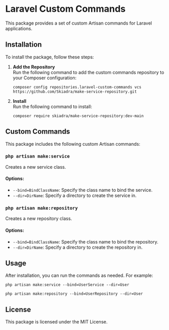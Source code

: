 # Laravel Custom Commands

This package provides a set of custom Artisan commands for Laravel applications.

## Installation

To install the package, follow these steps:

1. **Add the Repository**  
   Run the following command to add the custom commands repository to your Composer configuration:

   ```
   composer config repositories.laravel-custom-commands vcs https://github.com/Skiadra/make-service-repository.git
   ```

2. **Install**  
   Run the following command to install:

   ```
   composer require skiadra/make-service-repository:dev-main
   ```

## Custom Commands

This package includes the following custom Artisan commands:

### `php artisan make:service`

Creates a new service class.

#### Options:
- `--bind=BindClassName`: Specify the class name to bind the service.
- `--dir=DirName`: Specify a directory to create the service in.

### `php artisan make:repository`

Creates a new repository class.

#### Options:
- `--bind=BindClassName`: Specify the class name to bind the repository.
- `--dir=DirName`: Specify a directory to create the repository in.

## Usage

After installation, you can run the commands as needed. For example:

```
php artisan make:service --bind=UserService --dir=User
```

```
php artisan make:repository --bind=UserRepository --dir=User
```

## License

This package is licensed under the MIT License.
